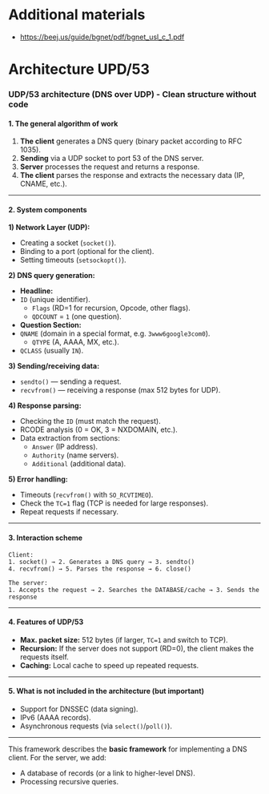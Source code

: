# Additional materials
- https://beej.us/guide/bgnet/pdf/bgnet_usl_c_1.pdf

# Architecture UPD/53
### **UDP/53 architecture (DNS over UDP) - Clean structure without code**  

#### **1. The general algorithm of work**  
1. **The client** generates a DNS query (binary packet according to RFC 1035).
2. **Sending** via a UDP socket to port 53 of the DNS server.  
3. **Server** processes the request and returns a response.
4. **The client** parses the response and extracts the necessary data (IP, CNAME, etc.).  

---

#### **2. System components**  

**1) Network Layer (UDP):**  
- Creating a socket (`socket()`).
- Binding to a port (optional for the client).  
- Setting timeouts (`setsockopt()`).  

**2) DNS query generation:**  
- **Headline:**
- `ID` (unique identifier).  
  - `Flags` (RD=1 for recursion, Opcode, other flags).  
  - `QDCOUNT` = `1` (one question).  
- **Question Section:**
- `QNAME` (domain in a special format, e.g. `3www6google3com0`).  
  - `QTYPE` (A, AAAA, MX, etc.).
- `QCLASS` (usually `IN`).  

**3) Sending/receiving data:**  
- `sendto()` — sending a request.  
- `recvfrom()` — receiving a response (max 512 bytes for UDP).  

**4) Response parsing:**  
- Checking the `ID` (must match the request).  
- RCODE analysis (0 = OK, 3 = NXDOMAIN, etc.).
- Data extraction from sections:  
  - `Answer` (IP address).  
  - `Authority` (name servers).  
  - `Additional` (additional data).  

**5) Error handling:**  
- Timeouts (`recvfrom()` with `SO_RCVTIMEO`).  
- Check the `TC=1` flag (TCP is needed for large responses).  
- Repeat requests if necessary.  

---

#### **3. Interaction scheme**  
```
Client:  
1. socket() → 2. Generates a DNS query → 3. sendto()
4. recvfrom() → 5. Parses the response → 6. close()  

The server:  
1. Accepts the request → 2. Searches the DATABASE/cache → 3. Sends the response  
```

---

#### **4. Features of UDP/53**  
- **Max. packet size:** 512 bytes (if larger, `TC=1` and switch to TCP).  
- **Recursion:** If the server does not support (RD=0), the client makes the requests itself.  
- **Caching:** Local cache to speed up repeated requests.  

---

#### **5. What is not included in the architecture (but important)**  
- Support for DNSSEC (data signing).  
- IPv6 (AAAA records).  
- Asynchronous requests (via `select()`/`poll()`).  

---

This framework describes the **basic framework** for implementing a DNS client. For the server, we add:
- A database of records (or a link to higher-level DNS).  
- Processing recursive queries.